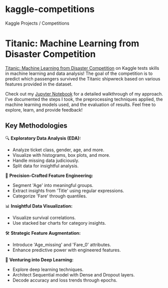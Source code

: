 # kaggle-competitions
Kaggle Projects / Competitions

# Titanic: Machine Learning from Disaster Competition
[Titanic: Machine Learning from Disaster Competition](https://www.kaggle.com/c/titanic) on Kaggle tests skills in machine learning and data analysis! The goal of the competition is to predict which passengers survived the Titanic shipwreck based on various features provided in the dataset.

Check out my [Jupyter Notebook](https://github.com/tonyhollaar/kaggle-competitions/blob/main/titanic-machine-learning-from-disaster.ipynb) for a detailed walkthrough of my approach. I've documented the steps I took, the preprocessing techniques applied, the machine learning models used, and the evaluation of results. Feel free to explore, learn, and provide feedback!
## Key Methodologies

🔍 **Exploratory Data Analysis (EDA):**
- Analyze ticket class, gender, age, and more.
- Visualize with histograms, box plots, and more.
- Handle missing data judiciously.
- Split data for insightful analysis.

🔧 **Precision-Crafted Feature Engineering:**
- Segment 'Age' into meaningful groups.
- Extract insights from 'Title' using regular expressions.
- Categorize 'Fare' through quantiles.

📊 **Insightful Data Visualization:**
- Visualize survival correlations.
- Use stacked bar charts for category insights.

🛠️ **Strategic Feature Augmentation:**
- Introduce 'Age_missing' and 'Fare_0' attributes.
- Enhance predictive power with engineered features.

🌌 **Venturing into Deep Learning:**
- Explore deep learning techniques.
- Architect Sequential model with Dense and Dropout layers.
- Decode accuracy and loss trends through epochs.
